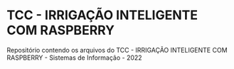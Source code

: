 # TCC - IRRIGAÇÃO INTELIGENTE COM RASPBERRY
Repositório contendo os arquivos do TCC - IRRIGAÇÃO INTELIGENTE COM RASPBERRY - Sistemas de Informação - 2022
